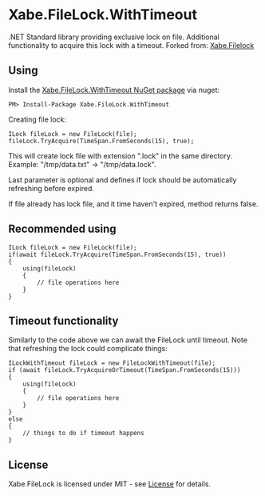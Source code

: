 # Xabe.FileLock.WithTimeout

.NET Standard library providing exclusive lock on file. Additional functionality to acquire this lock with a timeout. Forked from: [Xabe.Filelock](https://github.com/tomaszzmuda/Xabe.FileLock)

## Using ##

Install the [Xabe.FileLock.WithTimeout NuGet package](https://www.nuget.org/packages/Xabe.FileLock.WithTimeout "") via nuget:

	PM> Install-Package Xabe.FileLock.WithTimeout
	
Creating file lock:

	ILock fileLock = new FileLock(file);
	fileLock.TryAcquire(TimeSpan.FromSeconds(15), true);
	
This will create lock file with extension ".lock" in the same directory. Example: "/tmp/data.txt" -> "/tmp/data.lock".

Last parameter is optional and defines if lock should be automatically refreshing before expired.

If file already has lock file, and it time haven't expired, method returns false.

## Recommended using ##

	ILock fileLock = new FileLock(file);
	if(await fileLock.TryAcquire(TimeSpan.FromSeconds(15), true))
	{
		using(fileLock)
		{
			// file operations here
		}
	}
	
## Timeout functionality

Similarly to the code above we can await the FileLock until timeout. Note that refreshing the lock could complicate things:

    ILockWithTimeout fileLock = new FileLockWithTimeout(file);
    if (await fileLock.TryAcquireOrTimeout(TimeSpan.FromSeconds(15)))
    {
        using(fileLock)
        {
            // file operations here
        }
    }
    else
    {
        // things to do if timeout happens
    }
	
## License ## 

Xabe.FileLock is licensed under MIT - see [License](LICENSE.md) for details.
